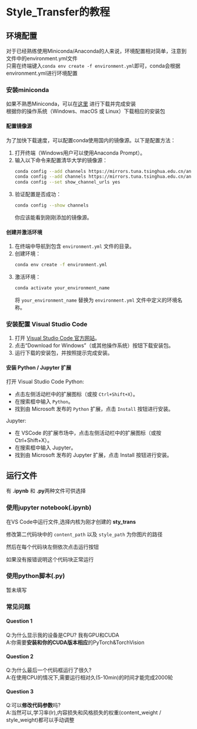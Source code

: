 # Style_Transfer的教程
## 环境配置
对于已经熟练使用Miniconda/Anaconda的人来说，环境配置相对简单，注意到文件中的environment.yml文件  
只需在终端键入```conda env create -f environment.yml```即可，conda会根据environment.yml进行环境配置

### 安装miniconda
如果不熟悉Miniconda，可以在[这里](https://mirrors.tuna.tsinghua.edu.cn/anaconda/miniconda/) 进行下载并完成安装  
根据你的操作系统（Windows、macOS 或 Linux）下载相应的安装包

#### 配置镜像源
为了加快下载速度，可以配置conda使用国内的镜像源。以下是配置方法：

1. 打开终端（Windows用户可以使用Anaconda Prompt）。
2. 输入以下命令来配置清华大学的镜像源：
    ```sh
    conda config --add channels https://mirrors.tuna.tsinghua.edu.cn/anaconda/pkgs/free/
    conda config --add channels https://mirrors.tuna.tsinghua.edu.cn/anaconda/pkgs/main/
    conda config --set show_channel_urls yes
    ```
3. 验证配置是否成功：
    ```sh
    conda config --show channels
    ```
    你应该能看到刚刚添加的镜像源。

#### 创建并激活环境
1. 在终端中导航到包含 `environment.yml` 文件的目录。
2. 创建环境：
    ```sh
    conda env create -f environment.yml
    ```
3. 激活环境：
    ```sh
    conda activate your_environment_name
    ```
    将 `your_environment_name` 替换为 `environment.yml` 文件中定义的环境名称。

### 安装配置 Visual Studio Code

1. 打开 [Visual Studio Code 官方网站](https://code.visualstudio.com/)。
2. 点击“Download for Windows”（或其他操作系统）按钮下载安装包。
3. 运行下载的安装包，并按照提示完成安装。

#### 安装 Python / Jupyter 扩展
打开 Visual Studio Code
Python:
- 点击左侧活动栏中的扩展图标（或按 `Ctrl+Shift+X`）。
- 在搜索框中输入 `Python`。
- 找到由 Microsoft 发布的 `Python` 扩展，点击 `Install` 按钮进行安装。

Jupyter:
- 在 VSCode 的扩展市场中，点击左侧活动栏中的扩展图标（或按 Ctrl+Shift+X）。
- 在搜索框中输入 Jupyter。
- 找到由 Microsoft 发布的 Jupyter 扩展，点击 Install 按钮进行安装。

## 运行文件
有 **.ipynb** 和 **.py**两种文件可供选择  

### 使用jupyter notebook(.ipynb)
在VS Code中运行文件,选择内核为刚才创建的 **sty_trans**  

修改第二代码块中的 `content_path` 以及 `style_path` 为你图片的路径

然后在每个代码块左侧依次点击运行按钮  

如果没有报错说明这个代码块正常运行  

### 使用python脚本(.py)

暂未填写

### 常见问题  


#### Question 1
Q:为什么显示我的设备是CPU? 我有GPU和CUDA  
A:你需要**安装和你的CUDA版本相应**的PyTorch&TorchVision

#### Question 2
Q:为什么最后一个代码框运行了很久?  
A:在使用CPU的情况下,需要运行相对久(5-10min)的时间才能完成2000轮

#### Question 3
Q:可以**修改代码参数**吗?  
A:当然可以,学习率(lr),内容损失和风格损失的权重(content_weight / style_weight)都可以手动调整
